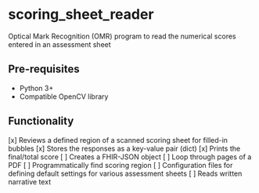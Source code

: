 # scoring_sheet_reader

Optical Mark Recognition (OMR) program to read the numerical scores entered in an assessment sheet

## Pre-requisites

* Python 3+
* Compatible OpenCV library

## Functionality

[x] Reviews a defined region of a scanned scoring sheet for filled-in bubbles
[x] Stores the responses as a key-value pair (dict)
[x] Prints the final/total score
[ ] Creates a FHIR-JSON object
[ ] Loop through pages of a PDF
[ ] Programmatically find scoring region 
[ ] Configuration files for defining default settings for various assessment sheets
[ ] Reads written narrative text
